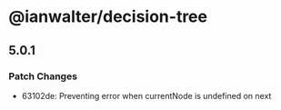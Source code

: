 # @ianwalter/decision-tree

## 5.0.1
### Patch Changes

- 63102de: Preventing error when currentNode is undefined on next
